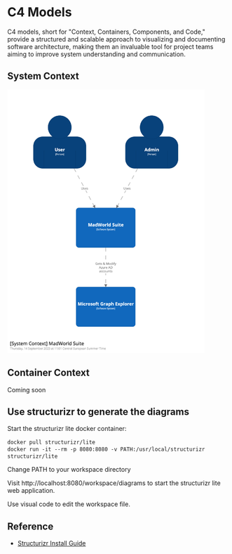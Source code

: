 # C4 Models
C4 models, short for "Context, Containers, Components, and Code," provide a structured and scalable approach to visualizing and documenting software architecture, making them an invaluable tool for project teams aiming to improve system understanding and communication.

## System Context
<img alt="SystemContext" src="Result/SystemContext.png" height="600px">

## Container Context
Coming soon

## Use structurizr to generate the diagrams
Start the structurizr lite docker container:
``` shell
docker pull structurizr/lite
docker run -it --rm -p 8080:8080 -v PATH:/usr/local/structurizr structurizr/lite
```
Change PATH to your workspace directory

Visit http://localhost:8080/workspace/diagrams to start the structurizr lite web application.

Use visual code to edit the workspace file.

## Reference
* [Structurizr Install Guide](https://docs.structurizr.com/lite/installation)